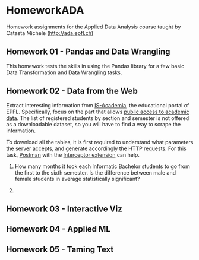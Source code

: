 # HomeworkADA
Homework assignments for the Applied Data Analysis course taught by Catasta Michele (http://ada.epfl.ch)

## Homework 01 - Pandas and Data Wrangling
This homework tests the skills in using the Pandas library for a few basic Data Transformation and Data Wrangling tasks.

## Homework 02 - Data from the Web
Extract interesting information from [IS-Academia](http://is-academia.epfl.ch/page-6228.html), the educational portal of EPFL. Specifically, focus on the part that allows [public access to academic data](http://is-academia.epfl.ch/publicaccess-Bachelor-Master).
The list of registered students by section and semester is not offered as a downloadable dataset, so you will have to find a way to scrape the information. 

To download all the tables, it is first required to understand what parameters the server accepts, and
generate accordingly the HTTP requests. For this task, [Postman](https://www.getpostman.com) with the [Interceptor extension](https://www.getpostman.com/docs/capture) can help.

1. How many months it took each Informatic Bachelor students to go from the first to the sixth semester. Is the difference between male and female students in average statistically significant?

2. 

## Homework 03 - Interactive Viz

## Homework 04 - Applied ML

## Homework 05 - Taming Text
